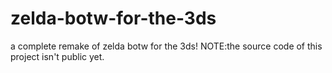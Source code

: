 # zelda-botw-for-the-3ds
a complete remake of zelda botw for the 3ds!
NOTE:the source code of this project isn't public yet.

